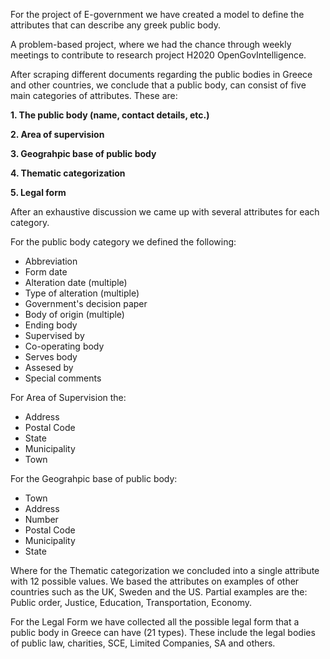 For the project of E-government we have created a model to define the attributes that can describe any greek public body.

A problem-based project, where we had the chance through weekly meetings to contribute to research project H2020 OpenGovIntelligence.

After scraping different documents regarding the public bodies in Greece and other countries, we conclude that a public body, can consist of five main categories of attributes. These are:

__1. The public body (name, contact details, etc.)__

__2. Area of supervision__

__3. Geograhpic base of public body__

__4. Thematic categorization__

__5. Legal form__

After an exhaustive discussion we came up with several attributes for each category.

For the public body category we defined the following:

* Abbreviation
* Form date
* Alteration date (multiple)
* Type of alteration (multiple)
* Government's decision paper
* Body of origin (multiple)
* Ending body
* Supervised by
* Co-operating body
* Serves body
* Assesed by
* Special comments

For Area of Supervision the:

* Address
* Postal Code
* State
* Municipality
* Town

For the Geograhpic base of public body:

* Town
* Address
* Number
* Postal Code
* Municipality
* State


Where for the Thematic categorization we concluded into a single attribute with 12 possible values. We based the attributes on examples of other countries such as the UK, Sweden and the US. Partial examples are the: Public order, Justice, Education, Transportation, Economy.

For the Legal Form we have collected all the possible legal form that a public body in Greece can have (21 types). 
These include the legal bodies of public law, charities, SCE, Limited Companies, SA and others.

